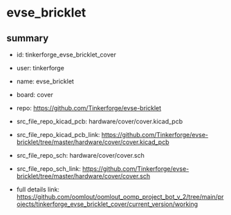 # evse_bricklet
 
## summary 
* id: tinkerforge_evse_bricklet_cover
* user: tinkerforge
* name: evse_bricklet
* board: cover
* repo: https://github.com/Tinkerforge/evse-bricklet
* src_file_repo_kicad_pcb: hardware/cover/cover.kicad_pcb
* src_file_repo_kicad_pcb_link: https://github.com/Tinkerforge/evse-bricklet/tree/master/hardware/cover/cover.kicad_pcb


* src_file_repo_sch: hardware/cover/cover.sch
* src_file_repo_sch_link: https://github.com/Tinkerforge/evse-bricklet/tree/master/hardware/cover/cover.sch
* full details link: https://github.com/oomlout/oomlout_oomp_project_bot_v_2/tree/main/projects/tinkerforge_evse_bricklet_cover/current_version/working  







